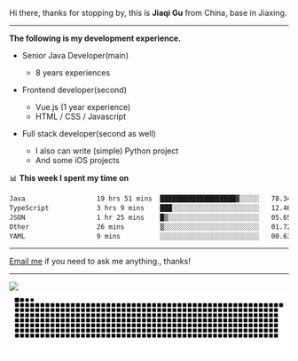 Hi there, thanks for stopping by, this is **Jiaqi Gu** from China, base in Jiaxing.

---

**The following is my development experience.**

- Senior Java Developer(main)
  - 8 years experiences

- Frontend developer(second)
  - Vue.js (1 year experience)
  - HTML / CSS / Javascript
  
- Full stack developer(second as well)
  - I also can write (simple) Python project
  - And some iOS projects

📊 **This week I spent my time on**
<!--START_SECTION:waka-->

```txt
Java                  19 hrs 51 mins  ███████████████████▓░░░░░   78.34 %
TypeScript            3 hrs 9 mins    ███░░░░░░░░░░░░░░░░░░░░░░   12.46 %
JSON                  1 hr 25 mins    █▒░░░░░░░░░░░░░░░░░░░░░░░   05.65 %
Other                 26 mins         ▒░░░░░░░░░░░░░░░░░░░░░░░░   01.72 %
YAML                  9 mins          ░░░░░░░░░░░░░░░░░░░░░░░░░   00.63 %
```

<!--END_SECTION:waka-->

---

[Email me](mailto:htk2klwgr@mozmail.com?subject=Hiring_from_GitHub) if you need to ask me anything., thanks!

---

![]( https://visitor-badge.glitch.me/badge?page_id=githubgujiaqi)
![]( https://github.com/droid-Q/droid-Q/raw/output/github-contribution-grid-snake.svg#gh-dark-mode-only)
